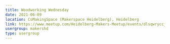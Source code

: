 ```yaml
---
title: Woodworking Wednesday
date: 2021-06-09
location: CoMakingSpace (Makerspace Heidelberg), Heidelberg
link: https://www.meetup.com/Heidelberg-Makers-Meetup/events/dlsqwryccjbmb/
usergroup: makershd
type: usergroup
---
```

